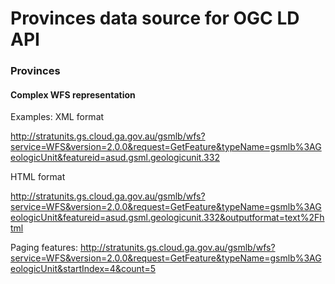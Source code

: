 # Provinces data source for OGC LD API

### Provinces
#### Complex WFS representation
Examples: XML format

http://stratunits.gs.cloud.ga.gov.au/gsmlb/wfs?service=WFS&version=2.0.0&request=GetFeature&typeName=gsmlb%3AGeologicUnit&featureid=asud.gsml.geologicunit.332

HTML format

http://stratunits.gs.cloud.ga.gov.au/gsmlb/wfs?service=WFS&version=2.0.0&request=GetFeature&typeName=gsmlb%3AGeologicUnit&featureid=asud.gsml.geologicunit.332&outputformat=text%2Fhtml


Paging features:
http://stratunits.gs.cloud.ga.gov.au/gsmlb/wfs?service=WFS&version=2.0.0&request=GetFeature&typeName=gsmlb%3AGeologicUnit&startIndex=4&count=5